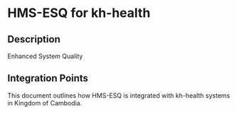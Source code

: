 # HMS-ESQ for kh-health

## Description

Enhanced System Quality

## Integration Points

This document outlines how HMS-ESQ is integrated with kh-health systems in Kingdom of Cambodia.
